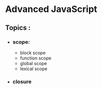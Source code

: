 # Advanced JavaScript

## Topics :

- ### scope:

  - block scope
  - function scope
  - global scope
  - lexical scope

- ### closure
